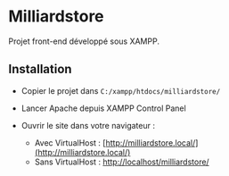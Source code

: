 # Milliardstore

Projet front-end développé sous XAMPP.

## Installation
- Copier le projet dans `C:/xampp/htdocs/milliardstore/`
- Lancer Apache depuis XAMPP Control Panel
- Ouvrir le site dans votre navigateur :

  - Avec VirtualHost : [http://milliardstore.local/](http://milliardstore.local/)  
  - Sans VirtualHost : [http://localhost/milliardstore/](http://localhost/milliardstore/)
